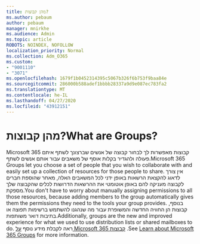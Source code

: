 ```yaml
---
title: מהן קבוצות?
ms.author: pebaum
author: pebaum
manager: mnirkhe
ms.audience: Admin
ms.topic: article
ROBOTS: NOINDEX, NOFOLLOW
localization_priority: Normal
ms.collection: Adm_O365
ms.custom:
- "9001110"
- "3071"
ms.openlocfilehash: 1679f1b0452314395c5067b326f6b753f9baa84e
ms.sourcegitcommit: 286000b588adef1bbbb28337a9d9e087ec783fa2
ms.translationtype: MT
ms.contentlocale: he-IL
ms.lasthandoff: 04/27/2020
ms.locfileid: "43912151"
---
```

# <a name="what-are-groups"></a><span data-ttu-id="dc4f0-102">מהן קבוצות?</span><span class="sxs-lookup"><span data-stu-id="dc4f0-102">What are Groups?</span></span>

<span data-ttu-id="dc4f0-103">Microsoft 365 קבוצות מאפשרות לך לבחור קבוצה של אנשים שברצונך לשתף איתם פעולה ולהגדיר בקלות אוסף של משאבים עבור אותם אנשים לשתף.</span><span class="sxs-lookup"><span data-stu-id="dc4f0-103">Microsoft 365 Groups let you choose a set of people that you wish to collaborate with and easily set up a collection of resources for those people to share.</span></span> <span data-ttu-id="dc4f0-104">אין צורך לדאוג להקצאת הרשאות באופן ידני לכל המשאבים האלה, מאחר שהוספת חברים לקבוצה מעניקה להם באופן אוטומטי את ההרשאות הדרושות לכלים שהקבוצה שלך מספקת.</span><span class="sxs-lookup"><span data-stu-id="dc4f0-104">You don't have to worry about manually assigning permissions to all those resources, because adding members to the group automatically gives them the permissions they need to the tools your group provides.</span></span> <span data-ttu-id="dc4f0-105">בנוסף, קבוצות הן החוויה החדשה והמשופרת עבור מה שנהגנו להשתמש ברשימות תפוצה או בתיבות דואר משותפות.</span><span class="sxs-lookup"><span data-stu-id="dc4f0-105">Additionally, groups are the new and improved experience for what we used to use distribution lists or shared mailboxes to do.</span></span>  <span data-ttu-id="dc4f0-106">ראה לקבלת מידע נוסף [על Microsoft 365 קבוצות](https://support.office.com/article/b565caa1-5c40-40ef-9915-60fdb2d97fa2) .</span><span class="sxs-lookup"><span data-stu-id="dc4f0-106">See [Learn about Microsoft 365 Groups](https://support.office.com/article/b565caa1-5c40-40ef-9915-60fdb2d97fa2) for more information.</span></span> 